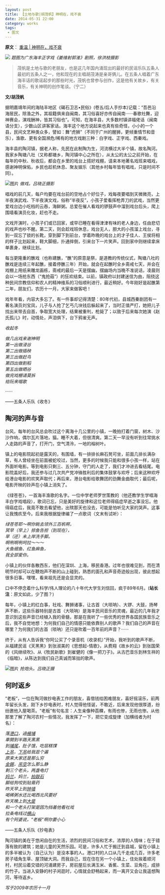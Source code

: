 ```yaml
---
layout: post
title: 【土地与歌|胡茂帆】神明在，戏不衰
date: 2014-05-31 22:00
category: works
tags:
 - 图文
---
```

**原文**：
[重温 | 神明在，戏不衰](https://mp.weixin.qq.com/s/fpa4uUqOb65i8oFRoUtJGA)

![](http://mmbiz.qpic.cn/mmbiz/Ms6bXgptpbnDvib1CH8Xg0rQ9hNgDPzOhvle6cJSHLIIs97cTPTWTBTA5L0xbiaRYAdw4mHXOdnke1W6icH9Edbew/0?tp=webp&wxfrom=5)
*题图为广东海丰正字戏《姜维射郭淮》剧照，徐洪枝摄影*

> 茂帆是土地与歌的老朋友，也是这几年国内涌现出的最好的民谣乐队五条人最初的五条人之一，他和现在的主唱胡茂涛是亲哥俩儿。在五条人唱着广东海丰话的歌谣起步的那些时光，茂帆也曾参与创作，这是他有关故乡，有关音乐，有关神明的创作笔谈。（宁二）  

**文/胡茂帆**

据明嘉靖年间的海陆丰地区《碣石卫志•民俗》(卷五/后人手抄本)记载：“吾邑沿海居民，除渔之外，其祖籍俱来自闽南，其习俗喜好亦传自闽南······春歌社舞，迎神赛会，演戏酬神，皆其习俗也”。可知，在海丰县，大多数村镇讲福佬话（闽南语分支），少数山区讲客家话。海丰这个地方说起来也真有些奇怪，小小的一个县，民间文艺种类众多，譬如：舞“虎狮”（不同于广州的醒狮，更倾重情节和音乐），渔歌、更有全国濒危/稀有的地方戏剧三种：白字戏、正字戏、西秦戏。  

海丰县的陶河镇，据老人称，先民在此制陶为生，河流横过大半个镇，故名陶河。我家乡陶塘八社（又称都塘乡，陶河镇中心之所在），从太公的太公之前开始，在每年的中秋、秋收后，都会在乡里的戏台上搭好戏棚，请来本地著名戏班来唱戏，感谢神明保佑，乡民也趁机休息、聚友娱乐（其他乡村每年皆有唱戏，只是时间不同）。

![图片](http://mmbiz.qpic.cn/mmbiz/Ms6bXgptpbkhjvY2Zrc06O1nvibwQAMAUW1aRcrfmu6yahbrlDMDfibaMLmv8QcLuKS1ZywAUnp2F7PjCs6AqIzg/0?tp=webp&wxfrom=5&wx_lazy=1&wx_co=1)
*做戏。吕晓正摄影*

唱戏的前几天，每户均要在戏台前的空地占个好位子，戏每夜要唱到天微微亮，上半夜演武戏、下半夜演文戏，俗称“半夜反”，小孩子爱看挥枪弄刀的武戏，当然更爱戏台边小吃档的云吞，海鲜粥。总爱在催人看戏的锣鼓声中溜到戏台后头，爬上围墙看演员化妆，赶也不走。

文戏开演时，小孩子们或已回家，或早已睡在看得津津有味的老人身边，任由悲切的戏声也吵不醒。第二天，则会趁戏班休息，戏台无人，胆大的小孩溜上戏台，寻到一双忘了锁的长靴，穿到脚下到前台，学着昨晚的戏台上的才子佳人、王侯将相的样子比划起来，鞋大脚细，扑通摔倒，引来台下一片笑声。回到家中则继续拿床单裹身，继续比划。

每当更隆重的醮戏（也称建醮，“醮”的原意是祭，是道教的传统仪式，陶塘八社的醮戏是连续三年起醮，接着停醮三年）开始，就会在起醮时全乡斋戒七天，并会在戏棚上用纸来雕龙画栋，斋戒的最后一天是摆幽，摆幽场内当晚不准说话，凌晨则会以一场抢东西（“鬼抢菇”）的狂欢结束。以前，镇政府以封建迷信为由，阻挠这种民间宗教信仰和农人的精神维系的习俗顺利进行，最近稍好。今年刚好是起醮第二年，朋友们，农历十一月，大家来做客吧！

戏年年看，内容大多忘了。有一件事却记得清楚：80年代初，县城西秦剧团有一著名演员刘宝凤，儿子与人抢了乞丐几块钱后躲起来了，当时正值严打，她把儿子找出来带去自首，争取宽大处理，结果被重判，枪毙了；以致于后来每次她演《赵氏孤儿》时，动情处，声泪俱下，台下鸦雀无声。

*收起冬*

*做几出戏来谢神明*  
*第一出做浸谷*  
*第二出做插秧*  
*第三出做赶鸟*  
*第四出做割稻*  
*第五出做晒谷*  
*做完戏棚请莫拆*  
*给阮来唱歌*

······

——五条人乐队《收冬》

## 陶河的声与音

台风，每年的台风总会吹过这个离海十几公里的小镇，一晚拍打着门窗，树木、沙沙作响，偶尔瓦片落地，猫。睡不大着，但很清爽。第二天一早没有听到往常挑水人走路的声音了，打开门，空气清泠，一地的榕树叶。

镇上的电影院起初是露天的，有围墙，有一排排长麻石凳可坐，前面几排长满杂草，有人曾经坐在前面被蛇咬过，当然，更多的时候我只能和很多小孩一样，站在外面听电影。等到电影只剩三、五分钟，守门的人走了，我们才冲进去看结尾。电影院盖好后，我还参与过几次共产党冲锋胜利后的集体鼓掌与欢呼；后来这种欢呼给港台电影的欢笑声取代；再后来，港台电影给歌舞团的劲舞金曲取代；最后呢，电影开映的铃声在小镇上消失了。

《绿苍苍》，一首海丰渔歌的名字。一位中学老师罗世策教的（他还教学生学唱海丰白字戏唱段），歌词已忘，只是美好的旋律和这位老师得癌症早逝之事没忘。他得癌症后，我竟不敢去看望他，出殡那天也没去，可能是怕听见大家的哭声。这事让我愧疚至今。后来我根据旋律编了一点歌词（文末有试听）：

*绿苍苍耶～啊你眺去领外三百帆啊，*  
*冥早（早上）掠鱼告担（到现在），*  
*旱（还）未上岸洗手脚。*  
*啊咧啊咧呵拉～～～*  
*大鱼细鱼、红鱼麻鱼，*  
*我全部爱你。*

小镇上的伙伴各散西东，他们在深圳、上海，移民香港。过年也很难见到，而在清明节时却可以在鞭炮声不断的山上碰到，熟悉的面孔和声音奇迹般出现，彼此想起很多旧事。嘿嘿，看来祖先还是会显灵的。

口中不停念着什么科学/伟人理论的八十年代大学生刘信回，疯于89年6月。(**站长注**：原文如此，少了图？)

每年，小镇上的红白事，社戏、舞狮诸事，让古首（大唢呐）、大锣、大鼓，扬琴声不断，这些乐器特别是古首（大唢呐）是海丰民间音乐的灵魂，最近的几年我才意识到这些声音已经植入我的骨髓，那是在我听了一些优秀的世界各国民族音乐之后，我不自觉地想：为何我们自己的情感只能依靠别人的歌声？我们自己的声音在哪里？为何我们的古首（唢呐）还只是吹着一百年前的声音？······

终于，从有人告诉我“你阿公买了个录音机（收录机）”开始，我听到的歌声不断，从福建民谣《天黑黑》到张淑美的《思想起-情歌》，从费翔《故乡的云》到张国荣的《风继续吹》、从《牧民新歌》到崔健的《像一把刀子》。从古巴音乐到林生祥的《临暗》，从陈达到我们自己真诚而笨拙的歌声。

![图片](http://mmbiz.qpic.cn/mmbiz/Ms6bXgptpbkhjvY2Zrc06O1nvibwQAMAUTdsZmqS9t4hp71l6dickfSygzMTqh05SEmroecGQFlZ2ib7GAxW4k7iaA/0?tp=webp&wxfrom=5&wx_lazy=1&wx_co=1)
*抢炮头。吕晓正摄*

## 何时返乡

“老板”，一位在陶河做抄电表工作的朋友，喜借钱给困难朋友，喜好摇滚乐，前两年留长头发，刚下乡抄电表时，村人觉得他怪诞，不敢近，后来发现他很厚道，纷纷邀他入屋喝茶。“老板”有句名言：人生亲像种荔粿，有雨也惨，无雨也惨。从他那里了解了陶河农村一些情况，我发挥了一下，把它变成旋律（加横线者为村名）：

*落<ins>港口</ins>，過<ins>楊埔</ins>*  
*車開到半路天黑黑*  
*到<ins>埔尾</ins>，肚子饿，吃层糕馃*  
*<ins>上吊</ins>，<ins>下吊</ins>给我逛个遍*  
*原来大家还是那么穷*  
*<ins>金錫</ins>，<ins>吊空</ins>怎么那么静*  
*剩三个老头，两盏电灯*  
*<ins>妈兰</ins>，妈兰，<ins>拍鼓石</ins>*  
*脚给狗咬到贴膏药*  
*昨天早上到<ins>钟墙</ins>*  
*喝稀粥水还比喝西北风要好*  
*昨天晚上到<ins>大是</ins>*  
*和一个老头打架是因为挡着他看社戏*  
*拉条电线过<ins>横山</ins>*  
*有个阿婆说，“老板”啊你要小心*

——五条人乐队《抄电表》

陶河镇的美在于悠闲自在的生活，浓烈的民间习俗和艺术，浓厚的人情味；在于错落有致的建筑；她是儿童的天然乐园。可是，许多人忙于搬迁到县城，留在小镇上的多半被认为（自己认为）是没本事的人。港口村的人口从几千走成几百，许多老房子墙角生草、屋顶破大洞。而我自己，现在住在另一个小镇上，住处挨着顺河村，村民沿着交错的河涌建房子，房前屋后长满玉米、香蕉、生菜、豆角花，成排的竹子。当进入安静的村子闲逛时，心情就会舒畅起来，而一离开又会让我遥想陶河，等待返乡。

*写于2009年农历十一月*